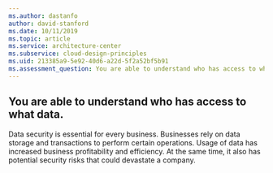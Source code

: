 ```yaml
---
ms.author: dastanfo
author: david-stanford
ms.date: 10/11/2019
ms.topic: article
ms.service: architecture-center
ms.subservice: cloud-design-principles
ms.uid: 213385a9-5e92-40d6-a22d-5f2a52bf5b91
ms.assessment_question: You are able to understand who has access to what data.
---
```

## You are able to understand who has access to what data.

Data security is essential for every business. Businesses rely on data storage and transactions to perform certain operations. Usage of data has increased business profitability and efficiency. At the same time, it also has potential security risks that could devastate a company.
